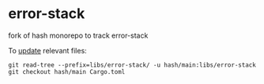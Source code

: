 # error-stack
fork of hash monorepo to track error-stack

To [update](https://stackoverflow.com/a/30386041) relevant files:

```
git read-tree --prefix=libs/error-stack/ -u hash/main:libs/error-stack
git checkout hash/main Cargo.toml
```


